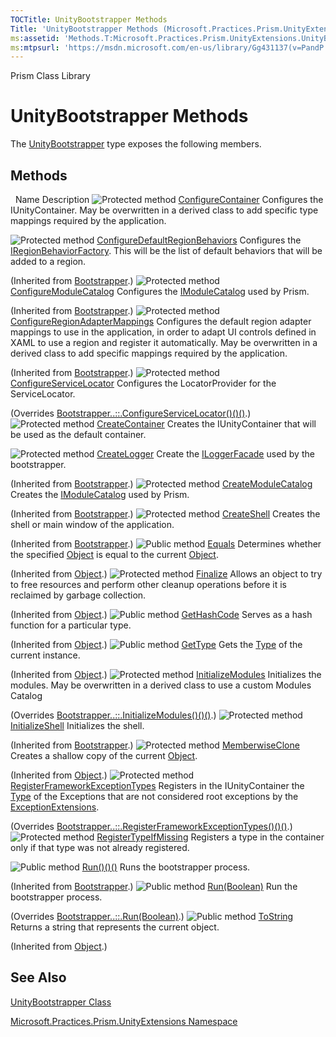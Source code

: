 ```yaml
---
TOCTitle: UnityBootstrapper Methods
Title: 'UnityBootstrapper Methods (Microsoft.Practices.Prism.UnityExtensions)'
ms:assetid: 'Methods.T:Microsoft.Practices.Prism.UnityExtensions.UnityBootstrapper'
ms:mtpsurl: 'https://msdn.microsoft.com/en-us/library/Gg431137(v=PandP.50)'
---
```


Prism Class Library

UnityBootstrapper Methods
=========================


The [UnityBootstrapper](https://msdn.microsoft.com/t:microsoft.practices.prism.unityextensions.unitybootstrapper) type exposes the following members.

Methods
-------

<span id="methodTableToggle"></span>
 
Name
Description
![](https://msdn.microsoft.com/en-us/Gg431137.protmethod(en-us,PandP.50).gif "Protected method")
[ConfigureContainer](https://msdn.microsoft.com/m:microsoft.practices.prism.unityextensions.unitybootstrapper.configurecontainer)
Configures the IUnityContainer. May be overwritten in a derived class to add specific type mappings required by the application.

![](https://msdn.microsoft.com/en-us/Gg431137.protmethod(en-us,PandP.50).gif "Protected method")
[ConfigureDefaultRegionBehaviors](https://msdn.microsoft.com/m:microsoft.practices.prism.bootstrapper.configuredefaultregionbehaviors)
Configures the [IRegionBehaviorFactory](https://msdn.microsoft.com/t:microsoft.practices.prism.regions.iregionbehaviorfactory). This will be the list of default behaviors that will be added to a region.

(Inherited from [Bootstrapper](https://msdn.microsoft.com/t:microsoft.practices.prism.bootstrapper).)
![](https://msdn.microsoft.com/en-us/Gg431137.protmethod(en-us,PandP.50).gif "Protected method")
[ConfigureModuleCatalog](https://msdn.microsoft.com/m:microsoft.practices.prism.bootstrapper.configuremodulecatalog)
Configures the [IModuleCatalog](https://msdn.microsoft.com/t:microsoft.practices.prism.modularity.imodulecatalog) used by Prism.

(Inherited from [Bootstrapper](https://msdn.microsoft.com/t:microsoft.practices.prism.bootstrapper).)
![](https://msdn.microsoft.com/en-us/Gg431137.protmethod(en-us,PandP.50).gif "Protected method")
[ConfigureRegionAdapterMappings](https://msdn.microsoft.com/m:microsoft.practices.prism.bootstrapper.configureregionadaptermappings)
Configures the default region adapter mappings to use in the application, in order to adapt UI controls defined in XAML to use a region and register it automatically. May be overwritten in a derived class to add specific mappings required by the application.

(Inherited from [Bootstrapper](https://msdn.microsoft.com/t:microsoft.practices.prism.bootstrapper).)
![](https://msdn.microsoft.com/en-us/Gg431137.protmethod(en-us,PandP.50).gif "Protected method")
[ConfigureServiceLocator](https://msdn.microsoft.com/m:microsoft.practices.prism.unityextensions.unitybootstrapper.configureservicelocator)
Configures the LocatorProvider for the ServiceLocator.

(Overrides [Bootstrapper..::.ConfigureServiceLocator()()()](https://msdn.microsoft.com/m:microsoft.practices.prism.bootstrapper.configureservicelocator).)
![](https://msdn.microsoft.com/en-us/Gg431137.protmethod(en-us,PandP.50).gif "Protected method")
[CreateContainer](https://msdn.microsoft.com/m:microsoft.practices.prism.unityextensions.unitybootstrapper.createcontainer)
Creates the IUnityContainer that will be used as the default container.

![](https://msdn.microsoft.com/en-us/Gg431137.protmethod(en-us,PandP.50).gif "Protected method")
[CreateLogger](https://msdn.microsoft.com/m:microsoft.practices.prism.bootstrapper.createlogger)
Create the [ILoggerFacade](https://msdn.microsoft.com/t:microsoft.practices.prism.logging.iloggerfacade) used by the bootstrapper.

(Inherited from [Bootstrapper](https://msdn.microsoft.com/t:microsoft.practices.prism.bootstrapper).)
![](https://msdn.microsoft.com/en-us/Gg431137.protmethod(en-us,PandP.50).gif "Protected method")
[CreateModuleCatalog](https://msdn.microsoft.com/m:microsoft.practices.prism.bootstrapper.createmodulecatalog)
Creates the [IModuleCatalog](https://msdn.microsoft.com/t:microsoft.practices.prism.modularity.imodulecatalog) used by Prism.

(Inherited from [Bootstrapper](https://msdn.microsoft.com/t:microsoft.practices.prism.bootstrapper).)
![](https://msdn.microsoft.com/en-us/Gg431137.protmethod(en-us,PandP.50).gif "Protected method")
[CreateShell](https://msdn.microsoft.com/m:microsoft.practices.prism.bootstrapper.createshell)
Creates the shell or main window of the application.

(Inherited from [Bootstrapper](https://msdn.microsoft.com/t:microsoft.practices.prism.bootstrapper).)
![](https://msdn.microsoft.com/en-us/Gg431137.pubmethod(en-us,PandP.50).gif "Public method")
[Equals](http://msdn2.microsoft.com/en-us/library/bsc2ak47)
Determines whether the specified [Object](http://msdn2.microsoft.com/en-us/library/e5kfa45b) is equal to the current [Object](http://msdn2.microsoft.com/en-us/library/e5kfa45b).

(Inherited from [Object](http://msdn2.microsoft.com/en-us/library/e5kfa45b).)
![](https://msdn.microsoft.com/en-us/Gg431137.protmethod(en-us,PandP.50).gif "Protected method")
[Finalize](http://msdn2.microsoft.com/en-us/library/4k87zsw7)
Allows an object to try to free resources and perform other cleanup operations before it is reclaimed by garbage collection.

(Inherited from [Object](http://msdn2.microsoft.com/en-us/library/e5kfa45b).)
![](https://msdn.microsoft.com/en-us/Gg431137.pubmethod(en-us,PandP.50).gif "Public method")
[GetHashCode](http://msdn2.microsoft.com/en-us/library/zdee4b3y)
Serves as a hash function for a particular type.

(Inherited from [Object](http://msdn2.microsoft.com/en-us/library/e5kfa45b).)
![](https://msdn.microsoft.com/en-us/Gg431137.pubmethod(en-us,PandP.50).gif "Public method")
[GetType](http://msdn2.microsoft.com/en-us/library/dfwy45w9)
Gets the [Type](http://msdn2.microsoft.com/en-us/library/42892f65) of the current instance.

(Inherited from [Object](http://msdn2.microsoft.com/en-us/library/e5kfa45b).)
![](https://msdn.microsoft.com/en-us/Gg431137.protmethod(en-us,PandP.50).gif "Protected method")
[InitializeModules](https://msdn.microsoft.com/m:microsoft.practices.prism.unityextensions.unitybootstrapper.initializemodules)
Initializes the modules. May be overwritten in a derived class to use a custom Modules Catalog

(Overrides [Bootstrapper..::.InitializeModules()()()](https://msdn.microsoft.com/m:microsoft.practices.prism.bootstrapper.initializemodules).)
![](https://msdn.microsoft.com/en-us/Gg431137.protmethod(en-us,PandP.50).gif "Protected method")
[InitializeShell](https://msdn.microsoft.com/m:microsoft.practices.prism.bootstrapper.initializeshell)
Initializes the shell.

(Inherited from [Bootstrapper](https://msdn.microsoft.com/t:microsoft.practices.prism.bootstrapper).)
![](https://msdn.microsoft.com/en-us/Gg431137.protmethod(en-us,PandP.50).gif "Protected method")
[MemberwiseClone](http://msdn2.microsoft.com/en-us/library/57ctke0a)
Creates a shallow copy of the current [Object](http://msdn2.microsoft.com/en-us/library/e5kfa45b).

(Inherited from [Object](http://msdn2.microsoft.com/en-us/library/e5kfa45b).)
![](https://msdn.microsoft.com/en-us/Gg431137.protmethod(en-us,PandP.50).gif "Protected method")
[RegisterFrameworkExceptionTypes](https://msdn.microsoft.com/m:microsoft.practices.prism.unityextensions.unitybootstrapper.registerframeworkexceptiontypes)
Registers in the IUnityContainer the [Type](http://msdn2.microsoft.com/en-us/library/42892f65) of the Exceptions that are not considered root exceptions by the [ExceptionExtensions](https://msdn.microsoft.com/t:microsoft.practices.prism.exceptionextensions).

(Overrides [Bootstrapper..::.RegisterFrameworkExceptionTypes()()()](https://msdn.microsoft.com/m:microsoft.practices.prism.bootstrapper.registerframeworkexceptiontypes).)
![](https://msdn.microsoft.com/en-us/Gg431137.protmethod(en-us,PandP.50).gif "Protected method")
[RegisterTypeIfMissing](https://msdn.microsoft.com/m:microsoft.practices.prism.unityextensions.unitybootstrapper.registertypeifmissing(system.type%2csystem.type%2csystem.boolean))
Registers a type in the container only if that type was not already registered.

![](https://msdn.microsoft.com/en-us/Gg431137.pubmethod(en-us,PandP.50).gif "Public method")
[Run()()()](https://msdn.microsoft.com/m:microsoft.practices.prism.bootstrapper.run)
Runs the bootstrapper process.

(Inherited from [Bootstrapper](https://msdn.microsoft.com/t:microsoft.practices.prism.bootstrapper).)
![](https://msdn.microsoft.com/en-us/Gg431137.pubmethod(en-us,PandP.50).gif "Public method")
[Run(Boolean)](https://msdn.microsoft.com/m:microsoft.practices.prism.unityextensions.unitybootstrapper.run(system.boolean))
Run the bootstrapper process.

(Overrides [Bootstrapper..::.Run(Boolean)](https://msdn.microsoft.com/m:microsoft.practices.prism.bootstrapper.run(system.boolean)).)
![](https://msdn.microsoft.com/en-us/Gg431137.pubmethod(en-us,PandP.50).gif "Public method")
[ToString](http://msdn2.microsoft.com/en-us/library/7bxwbwt2)
Returns a string that represents the current object.

(Inherited from [Object](http://msdn2.microsoft.com/en-us/library/e5kfa45b).)

See Also
--------

<span id="seeAlsoToggle"></span>
[UnityBootstrapper Class](https://msdn.microsoft.com/t:microsoft.practices.prism.unityextensions.unitybootstrapper)

[Microsoft.Practices.Prism.UnityExtensions Namespace](https://msdn.microsoft.com/n:microsoft.practices.prism.unityextensions)
